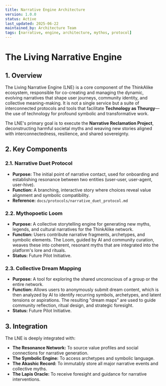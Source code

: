 ```yaml
---
title: Narrative Engine Architecture
version: 1.0.0
status: Active
last_updated: 2025-06-22
maintained_by: Architecture Team
tags: [narrative, engine, architecture, mythos, protocol]
---
```


# The Living Narrative Engine

## 1. Overview

The Living Narrative Engine (LNE) is a core component of the ThinkAlike ecosystem, responsible for co-creating and managing the dynamic, evolving narratives that shape user journeys, community identity, and collective meaning-making. It is not a single service but a suite of interconnected protocols and tools that facilitate **Technology as Theurgy**—the use of technology for profound symbolic and transformative work.

The LNE's primary goal is to execute the **Narrative Reclamation Project**, deconstructing harmful societal myths and weaving new stories aligned with interconnectedness, resilience, and shared sovereignty.

## 2. Key Components

### 2.1. Narrative Duet Protocol
- **Purpose:** The initial point of narrative contact, used for onboarding and establishing resonance between two entities (user-user, user-agent, user-hive).
- **Function:** A branching, interactive story where choices reveal value alignment and symbolic compatibility.
- **Reference:** `docs/protocols/narrative_duet_protocol.md`

### 2.2. Mythopoetic Loom
- **Purpose:** A collective storytelling engine for generating new myths, legends, and cultural narratives for the ThinkAlike network.
- **Function:** Users contribute narrative fragments, archetypes, and symbolic elements. The Loom, guided by AI and community curation, weaves these into coherent, resonant myths that are integrated into the platform's lore and rituals.
- **Status:** Future Pilot Initiative.

### 2.3. Collective Dream Mapping
- **Purpose:** A tool for exploring the shared unconscious of a group or the entire network.
- **Function:** Allows users to anonymously submit dream content, which is then analyzed by AI to identify recurring symbols, archetypes, and latent tensions or aspirations. The resulting "dream maps" are used to guide community reflection, ritual design, and strategic foresight.
- **Status:** Future Pilot Initiative.

## 3. Integration

The LNE is deeply integrated with:
- **The Resonance Network:** To source value profiles and social connections for narrative generation.
- **The Symbolic Engine:** To access archetypes and symbolic language.
- **The Akashic Record:** To immutably store all major narrative events and collective myths.
- **The Lapis Oracle:** To receive foresight and guidance for narrative interventions.
